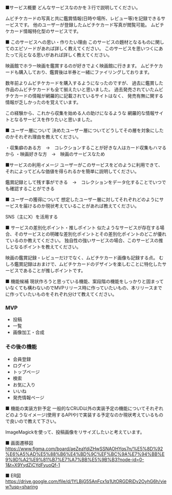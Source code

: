 ■サービス概要
どんなサービスなのかを３行で説明してください。

ムビチケカードの写真と共に鑑賞情報(日時や場所、レビュー等)を記録できるサービスです。
他のユーザーが登録したムビチケカード写真が閲覧可能。
ムビチケカード情報特化型のサービスです。


■ このサービスへの思い・作りたい理由
このサービスの題材となるものに関してのエピソードがあれば詳しく教えてください。
このサービスを思いつくにあたって元となる思いがあれば詳しく教えてください。

映画館でホラー映画を鑑賞するのが好きでよく映画館に行きます。
ムビチケカードも購入しており、鑑賞後は半券と一緒にファイリングしております。

数年前よりムビチケカードを購入するようになったのですが、
過去に鑑賞した作品のムビチケカードも全て揃えたいと思いました。
過去発売されていたムビチケカードの情報が網羅的に記載されているサイトはなく、
発売有無に関する情報が乏しかったのを覚えています。

この経験から、これから収集を始める人の助けになるような
網羅的な情報サイトとなるサービスを作りたいと思いました。


■ ユーザー層について
決めたユーザー層についてどうしてその層を対象にしたのかそれぞれ理由を教えてください。

・収集癖のある方　→　コレクションすることが好きな人はカード収集もハマるから
・映画好きな方　→　映画のサービスなため


■サービスの利用イメージ
ユーザーがこのサービスをどのように利用できて、それによってどんな価値を得られるかを簡単に説明してください。

鑑賞記録として残す事ができる　→　コレクションをデータ化することでいつでも確認することができる


■ ユーザーの獲得について
想定したユーザー層に対してそれぞれどのようにサービスを届けるのか現状考えていることがあれば教えてください。

SNS（主にX）を活用する


■ サービスの差別化ポイント・推しポイント
似たようなサービスが存在する場合、そのサービスとの明確な差別化ポイントとその差別化ポイントのどこが優れているのか教えてください。
独自性の強いサービスの場合、このサービスの推しとなるポイントを教えてください。

映画の鑑賞記録・レビューだけでなく、ムビチケカード画像も記録する点。
むしろ鑑賞記録はおまけで、ムビチケカードのデザインを楽しむことに特化したサービスであることが推しポイントです。


■ 機能候補
現状作ろうと思っている機能、案段階の機能をしっかりと固まっていなくても構わないのでMVPリリース時に作っていたいもの、本リリースまでに作っていたいものをそれぞれ分けて教えてください。

### MVP
* 投稿
* 一覧
* 画像加工・合成

### その後の機能
* 会員登録
* ログイン
* トップページ
* 検索
* お気に入り
* いいね
* 発売情報ページ


■ 機能の実装方針予定
一般的なCRUD以外の実装予定の機能についてそれぞれどのようなイメージ(使用するAPIや)で実装する予定なのか現状考えているもので良いので教えて下さい。

ImageMagickを使って、投稿画像をリサイズしたいと考えています。

■ 画面遷移図
https://www.figma.com/board/aeZeaYdiZHwSSNAOHYqs7n/%E5%8D%92%E6%A5%AD%E5%88%B6%E4%BD%9C%EF%BC%9A%E7%94%BB%E9%9D%A2%E9%81%B7%E7%A7%BB%E5%9B%B3?node-id=0-1&t=X9YydZiCYdFyuoQf-1

■ ER図
https://drive.google.com/file/d/1YLBjG55AnFcx1q1UtORGDRiDv2OyhG6h/view?usp=sharing
